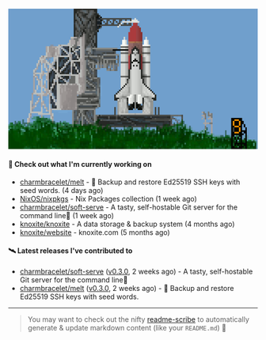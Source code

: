 ![](https://raw.githubusercontent.com/penguwin/penguwin/master/assets/shuttle.gif)

#### 🚀 Check out what I'm currently working on

- [charmbracelet/melt](https://github.com/charmbracelet/melt) - 🧊 Backup and restore Ed25519 SSH keys with seed words. (4 days ago)
- [NixOS/nixpkgs](https://github.com/NixOS/nixpkgs) - Nix Packages collection (1 week ago)
- [charmbracelet/soft-serve](https://github.com/charmbracelet/soft-serve) - A tasty, self-hostable Git server for the command line🍦 (1 week ago)
- [knoxite/knoxite](https://github.com/knoxite/knoxite) - A data storage &amp; backup system (4 months ago)
- [knoxite/website](https://github.com/knoxite/website) - knoxite.com (5 months ago)

#### 🛰️ Latest releases I've contributed to

- [charmbracelet/soft-serve](https://github.com/charmbracelet/soft-serve) ([v0.3.0](https://github.com/charmbracelet/soft-serve/releases/tag/v0.3.0), 2 weeks ago) - A tasty, self-hostable Git server for the command line🍦
- [charmbracelet/melt](https://github.com/charmbracelet/melt) ([v0.3.0](https://github.com/charmbracelet/melt/releases/tag/v0.3.0), 2 weeks ago) - 🧊 Backup and restore Ed25519 SSH keys with seed words.

---

> You may want to check out the nifty [readme-scribe](https://github.com/muesli/readme-scribe) to automatically generate & update markdown content (like your `README.md`) 🔭
